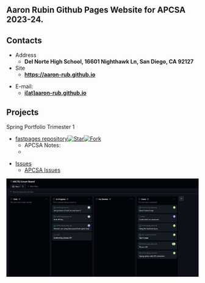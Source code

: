 ## Aaron Rubin Github Pages Website for APCSA 2023-24.

<!-- .slide -->

## Contacts

- Address
  - **Del Norte High School, 16601 Nighthawk Ln, San Diego, CA 92127**
- Site
  - **<https://aaron-rub.github.io>**

<!-- .slide vertical=true -->


- E-mail:
  - **[i[at]aaron-rub.github.io](mailto:aaronr06138@gmail.com)**

<!-- .slide -->

## Projects
Spring Portfolio Trimester 1

<!-- .slide vertical=true -->

- [fastpages repository](https://github.com/aaron-rub/aaron-rub1/tree/gh-pages)[![Star](https://github.com/aaron-rub/aaron-rub1/tree/gh-pages)](https://github.com/aaron-rub/aaron-rub1/tree/gh-pages)[![Fork](https://github.com/aaron-rub/aaron-rub1/tree/gh-pages)](https://github.com/zenxha/kpop/fork)
  - APCSA Notes:
  - 

<!-- .slide diagnol=true -->

- [Issues]()
  - [APCSA Issues](https://github.com/users/BobTheFarmer/projects/2)

![Scrum Board](<Screenshot 2023-10-31 114344.png>)

